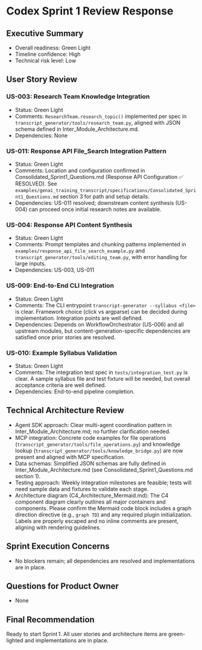 # Codex Sprint 1 Review Response

## Executive Summary
- Overall readiness: Green Light
- Timeline confidence: High
- Technical risk level: Low

## User Story Review
### US-003: Research Team Knowledge Integration
- Status: Green Light
- Comments: `ResearchTeam.research_topic()` implemented per spec in `transcript_generator/tools/research_team.py`, aligned with JSON schema defined in Inter_Module_Architecture.md.
- Dependencies: None

### US-011: Response API File_Search Integration Pattern
- Status: Green Light
- Comments: Location and configuration confirmed in Consolidated_Sprint1_Questions.md (Response API Configuration ✅ RESOLVED). See `examples/genai_training_transcript/specifications/Consolidated_Sprint1_Questions.md` section 3 for path and setup details.
- Dependencies: US-011 resolved; downstream content synthesis (US-004) can proceed once initial research notes are available.

### US-004: Response API Content Synthesis
- Status: Green Light
- Comments: Prompt templates and chunking patterns implemented in `examples/response_api_file_search_example.py` and `transcript_generator/tools/editing_team.py`, with error handling for large inputs.
- Dependencies: US-003, US-011

### US-009: End-to-End CLI Integration
- Status: Green Light
- Comments: The CLI entrypoint `transcript-generator --syllabus <file>` is clear. Framework choice (click vs argparse) can be decided during implementation. Integration points are well defined.
- Dependencies: Depends on WorkflowOrchestrator (US-006) and all upstream modules, but content-generation-specific dependencies are satisfied once prior stories are resolved.

### US-010: Example Syllabus Validation
- Status: Green Light
- Comments: The integration test spec in `tests/integration_test.py` is clear. A sample syllabus file and test fixture will be needed, but overall acceptance criteria are well defined.
- Dependencies: End-to-end pipeline completion.

## Technical Architecture Review
- Agent SDK approach: Clear multi-agent coordination pattern in Inter_Module_Architecture.md; no further clarification needed.
- MCP integration: Concrete code examples for file operations (`transcript_generator/tools/file_operations.py`) and knowledge lookup (`transcript_generator/tools/knowledge_bridge.py`) are now present and aligned with MCP specification.
- Data schemas: Simplified JSON schemas are fully defined in Inter_Module_Architecture.md (see Consolidated_Sprint1_Questions.md section 1).
- Testing approach: Weekly integration milestones are feasible; tests will need sample data and fixtures to validate each stage.
- Architecture diagram (C4_Architecture_Mermaid.md): The C4 component diagram clearly outlines all major containers and components. Please confirm the Mermaid code block includes a graph direction directive (e.g., `graph TD`) and any required plugin initialization. Labels are properly escaped and no inline comments are present, aligning with rendering guidelines.

## Sprint Execution Concerns
- No blockers remain; all dependencies are resolved and implementations are in place.

## Questions for Product Owner
- None

## Final Recommendation
Ready to start Sprint 1. All user stories and architecture items are green-lighted and implementations are in place.